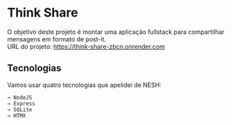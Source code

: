 # Think Share

O objetivo deste projeto é montar uma aplicação fullstack para compartilhar mensagens em formato de post-it.</br>
URL do projeto: https://think-share-zbcn.onrender.com

## Tecnologias

Vamos usar quatro tecnologias que apelidei de NESH:

    → NodeJS
    → Express
    → SQLite
    → HTMX
